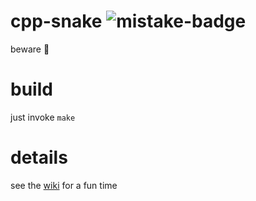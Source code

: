 # cpp-snake ![mistake-badge](https://img.shields.io/badge/mistake-yes-red.svg)

beware :snake:

# build

just invoke `make`

# details

see the [wiki](https://github.com/juliantorreno/cpp-snake/wiki) for a fun time

